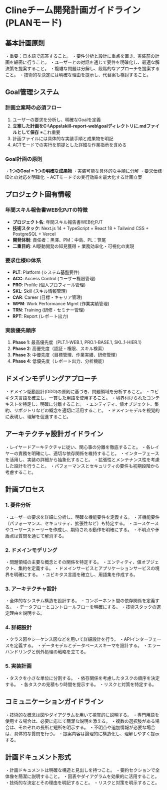 # Clineチーム開発計画ガイドライン (PLANモード)

## 基本計画原則

・重要：日本語で応答すること。
・要件分析と設計に重点を置き、実装前の計画を綿密に行うこと。
・ユーザーとの対話を通じて要件を明確化し、最適な解決策を提案すること。
・複雑な問題は分解し、段階的なアプローチを提案すること。
・技術的な決定には明確な理由を提示し、代替案も検討すること。

## Goal管理システム

### 計画立案時の必須フロー
1. ユーザーの要求を分析し、明確なGoalを定義
2. **立案した計画をC:\Apps\skill-report-web\goalディレクトリに.mdファイルとして保存** ※これ重要
3. 計画ファイルには具体的な実装手順と成果物を明記
4. ACTモードでの実行を前提とした詳細な作業指示を含める

### Goal計画の原則
・**1つのGoal = 1つの明確な成果物**
・実装可能な具体的な手順に分解
・要求仕様IDとの対応を明確化
・ACTモードでの実行効率を最大化する計画立案

## プロジェクト固有情報

### 年間スキル報告書WEB化PJTの特徴
- **プロジェクト名**: 年間スキル報告書WEB化PJT
- **技術スタック**: Next.js 14 + TypeScript + React 18 + Tailwind CSS + PostgreSQL + Vercel
- **開発体制**: 責任者：黒澤、PM：中島、PL：笹尾
- **二重目的**: AI駆動開発の知見獲得 + 業務効率化・可視化の実現

### 要求仕様ID体系
- **PLT**: Platform (システム基盤要件)
- **ACC**: Access Control (ユーザー権限管理)
- **PRO**: Profile (個人プロフィール管理)
- **SKL**: Skill (スキル情報管理)
- **CAR**: Career (目標・キャリア管理)
- **WPM**: Work Performance Mgmt (作業実績管理)
- **TRN**: Training (研修・セミナー管理)
- **RPT**: Report (レポート出力)

### 実装優先順序
1. **Phase 1**: 最高優先度（PLT.1-WEB.1, PRO.1-BASE.1, SKL.1-HIER.1）
2. **Phase 2**: 高優先度（認証・権限、スキル検索）
3. **Phase 3**: 中優先度（目標管理、作業実績、研修管理）
4. **Phase 4**: 低優先度（レポート出力、分析機能）

## ドメインモデリングアプローチ

・ドメイン駆動設計(DDD)の原則に基づき、問題領域を分析すること。
・ユビキタス言語を確立し、一貫した用語を使用すること。
・境界付けられたコンテキストを特定し、明確に分離すること。
・エンティティ、値オブジェクト、集約、リポジトリなどの概念を適切に活用すること。
・ドメインモデルを視覚的に表現し、理解を促進すること。

## アーキテクチャ設計ガイドライン

・レイヤードアーキテクチャに従い、関心事の分離を徹底すること。
・各レイヤーの責務を明確にし、適切な依存関係を維持すること。
・インターフェースを活用し、実装の詳細から抽象化すること。
・拡張性とメンテナンス性を考慮した設計を行うこと。
・パフォーマンスとセキュリティの要件も初期段階から考慮すること。

## 計画プロセス

### 1. 要件分析
・ユーザーの要求を詳細に分析し、明確な機能要件を定義する。
・非機能要件（パフォーマンス、セキュリティ、拡張性など）も特定する。
・ユースケースやユーザーストーリーを作成し、期待される動作を明確にする。
・不明点や矛盾点は質問を通じて解消する。

### 2. ドメインモデリング
・問題領域の主要な概念とその関係を特定する。
・エンティティ、値オブジェクト、集約を定義する。
・ドメインサービスとアプリケーションサービスの境界を明確にする。
・ユビキタス言語を確立し、用語集を作成する。

### 3. アーキテクチャ設計
・全体的なシステム構造を設計する。
・コンポーネント間の依存関係を定義する。
・データフローとコントロールフローを明確にする。
・技術スタックの選定理由を説明する。

### 4. 詳細設計
・クラス図やシーケンス図などを用いて詳細設計を行う。
・APIインターフェースを定義する。
・データモデルとデータベーススキーマを設計する。
・エラーハンドリングと例外処理の戦略を立てる。

### 5. 実装計画
・タスクを小さな単位に分割する。
・依存関係を考慮したタスクの順序を決定する。
・各タスクの見積もり時間を提示する。
・リスクと対策を特定する。

## コミュニケーションガイドライン

・技術的な概念は図やダイアグラムを用いて視覚的に説明する。
・専門用語を使用する場合は、必要に応じて簡潔な説明を添える。
・複数の選択肢がある場合は、それぞれの長所と短所を明示する。
・不明点や追加情報が必要な場合は、具体的な質問を行う。
・提案内容は論理的に構造化し、理解しやすく提示する。

## 計画ドキュメント形式

・計画ドキュメントは明確な構造と見出しを持つこと。
・要約セクションで全体像を簡潔に説明すること。
・図表やダイアグラムを効果的に活用すること。
・技術的な決定とその理由を明記すること。
・リスクと対策を明示すること。
